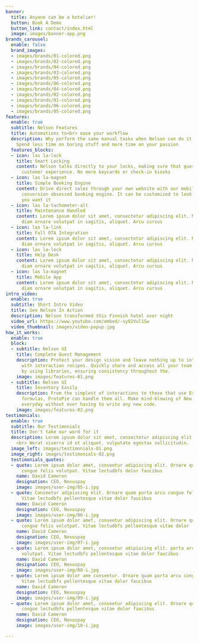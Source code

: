 ```yaml
---
banner:
  title: Anyone can be a hotelier!
  button: Book A Demo
  button_link: contact/index.html
  image: images/banner-app.png
brands_carousel:
  enable: false
  brand_images:
  - images/brands/01-colored.png
  - images/brands/02-colored.png
  - images/brands/04-colored.png
  - images/brands/03-colored.png
  - images/brands/05-colored.png
  - images/brands/06-colored.png
  - images/brands/04-colored.png
  - images/brands/02-colored.png
  - images/brands/01-colored.png
  - images/brands/06-colored.png
  - images/brands/05-colored.png
features:
  enable: true
  subtitle: Nelson Features
  title: Automations to<br> ease your workflow
  description: Why perform the same manual tasks when Nelson can do it for you? <br>
    Spend less time on boring stuff and more time on your passion
  features_blocks:
  - icon: las la-lock
    title: Smart Locking
    content: Nelson talks directly to your locks, making sure that guests have a seamless
      customer experience. No more keycards or check-in kiosks
  - icon: las la-magnet
    title: Simple Booking Engine
    content: Drive direct sales through your own website with our mobile-friendly
      conversion obsessed booking engine. It can be customized to look exactly like
      you want it
  - icon: las la-tachometer-alt
    title: Maintenance Handled
    content: Lorem ipsum dolor sit amet, consectetur adipiscing elit. Neque enim id
      diam ornare volutpat in sagitis, aliquet. Arcu cursus
  - icon: las la-link
    title: Full OTA Integration
    content: Lorem ipsum dolor sit amet, consectetur adipiscing elit. Neque enim id
      diam ornare volutpat in sagitis, aliquet. Arcu cursus
  - icon: las la-lock
    title: Help Desk
    content: Lorem ipsum dolor sit amet, consectetur adipiscing elit. Neque enim id
      diam ornare volutpat in sagitis, aliquet. Arcu cursus
  - icon: las la-magnet
    title: Mobile App
    content: Lorem ipsum dolor sit amet, consectetur adipiscing elit. Neque enim id
      diam ornare volutpat in sagitis, aliquet. Arcu cursus
intro_video:
  enable: true
  subtitle: Short Intro Video
  title: See Nelson In Action
  description: Nelson transformed this Finnish hotel over night
  video_url: https://www.youtube.com/embed/-sy92Vul1Sw
  video_thumbnail: images/video-popup.jpg
how_it_works:
  enable: true
  block:
  - subtitle: Nelson UI
    title: Complete Guest Management
    description: Protect your design vision and leave nothing up to interpretation
      with interaction recipes. Quickly share and access all your team members interactions
      by using libraries, ensuring consistency throughout the.
    image: images/features-01.png
  - subtitle: Nelson UI
    title: Inventory Easily
    description: From the simplest of interactions to those that use Excel-gradeing
      formulas, ProtoPie can handle them all. Make mind-blowing of New interactions
      everyday without ever having to write any new code.
    image: images/features-02.png
testimonials:
  enable: true
  subtitle: Our Testimonials
  title: Don't take our word for it
  description: Lorem ipsum dolor sit amet, consectetur adipiscing elit. Morbi egestas
    <br> Werat viverra id et aliquet. vulputate egestas sollicitudin.
  image_left: images/testimonials-01.png
  image_right: images/testimonials-02.png
  testimonials_quotes:
  - quote: Lorem ipsum dolor amet, conseetur adipiscing elit. Ornare quam porta arcu
      congue felis volutpat. Vitae lectudbfs dolor faucibus
    name: David Cameron
    designation: CEO, Nexuspay
    image: images/user-img/05-i.jpg
  - quote: Conseetur adipiscing elit. Ornare quam porta arcu congue felis volutpat.
      Vitae lectudbfs pellentesque vitae dolor faucibus
    name: David Cameron
    designation: CEO, Nexuspay
    image: images/user-img/06-i.jpg
  - quote: Lorem ipsum dolor amet, conseetur adipiscing elit. Ornare quam porta arcu
      congue felis volutpat. Vitae lectudbfs pellentesque vitae dolor
    name: David Cameron
    designation: CEO, Nexuspay
    image: images/user-img/07-i.jpg
  - quote: Lorem ipsum dolor amet, conseetur adipiscing elit. porta arcu congue felis
      volutpat. Vitae lectudbfs pellentesque vitae dolor faucibus
    name: David Cameron
    designation: CEO, Nexuspay
    image: images/user-img/08-i.jpg
  - quote: Lorem ipsum dolor ame conseetur. Ornare quam porta arcu congue felis volutpat.
      Vitae lectudbfs pellentesque vitae dolor faucibus
    name: David Cameron
    designation: CEO, Nexuspay
    image: images/user-img/09-i.jpg
  - quote: Lorem ipsum dolor amet, conseetur adipiscing elit. Ornare quam porta arcu
      congue lectudbfs pellentesque vitae dolor faucibus
    name: David Cameron
    designation: CEO, Nexuspay
    image: images/user-img/10-i.jpg

---
```

